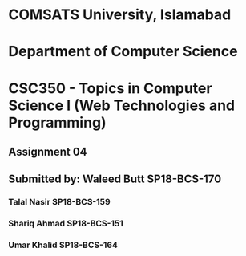 # COMSATS University, Islamabad
# Department of Computer Science
# CSC350 - Topics in Computer Science I (Web Technologies and Programming)
## Assignment 04
## Submitted by: Waleed Butt SP18-BCS-170
### Talal Nasir SP18-BCS-159
### Shariq Ahmad SP18-BCS-151
### Umar Khalid SP18-BCS-164